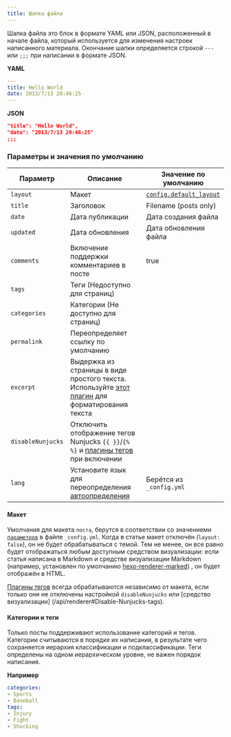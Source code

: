 ```yaml
---
title: Шапка файла
---
```

Шапка файла это блок в формате YAML или JSON, расположенный в начале файла, который используется для изменения настроек написанного материала. Окончание шапки определяется строкой `---` или `;;;` при написании в формате JSON.

**YAML**

``` yaml
---
title: Hello World
date: 2013/7/13 20:46:25
---
```

**JSON**

``` json
"title": "Hello World",
"date": "2013/7/13 20:46:25"
;;;
```

### Параметры и значения по умолчанию

Параметр | Описание | Значение по умолчанию
--- | --- | ---
`layout` | Макет | [`config.default_layout`](/ru/docs/configuration#Написание)
`title` | Заголовок | Filename (posts only)
`date` | Дата публикации | Дата создания файла
`updated` | Дата обновления | Дата обновления файла
`comments` | Включение поддержки комментариев в посте | true
`tags` | Теги (Недоступно для страниц) |
`categories` | Категории (Не доступно для страниц) |
`permalink` | Переопределяет ссылку по умолчанию |
`excerpt` | Выдержка из страницы в виде простого текста. Используйте [этот плагин](/docs/tag-plugins#Post-Excerpt) для форматирования текста |
`disableNunjucks` | Отключить отображение тегов Nunjucks `{{ }}`/`{% %}` и [плагины тегов](/docs/tag-plugins) при включении
`lang` | Установите язык для переопределения [автоопределения](/docs/internationalization#Path) | Берётся из `_config.yml`

#### Макет

Умолчания для макета `поста`, берутся в соответствии со значениеми [`параметров`]((/docs/configuration#Writing)) в файле `_config.yml`. Когда в статье макет отключён (`layout: false`), он не будет обрабатываться с темой. Тем не менее, он все равно будет отображаться любым доступным средством визуализации: если статья написана в Markdown и средстве визуализации Markdown (например, установлен по умолчанию [hexo-renderer-marked](https://github.com/hexojs/hexo-renderer-marked )) , он будет отображён в HTML.

[Плагины тегов](/docs/tag-plugins) всегда обрабатываются независимо от макета, если только они не отключены настройкой `disableNunjucks` или [средство визуализации] (/api/renderer#Disable-Nunjucks-tags).

#### Категории и теги

Только посты поддерживают использование категорий и тегов. Категории считываются в порядке их написания, в результате чего сохраняется иерархия классификации и подклассификации. Теги определены на одном иерархическом уровне, не важен порядок написания.

**Например**

``` yaml
categories:
- Sports
- Baseball
tags:
- Injury
- Fight
- Shocking
```

